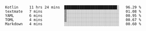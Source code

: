 <!--START_SECTION:waka-->
```text
Kotlin     11 hrs 24 mins  ████████████████████████░   96.29 % 
textmate   7 mins          ▒░░░░░░░░░░░░░░░░░░░░░░░░   01.08 % 
YAML       6 mins          ▒░░░░░░░░░░░░░░░░░░░░░░░░   00.95 % 
TOML       4 mins          ▒░░░░░░░░░░░░░░░░░░░░░░░░   00.67 % 
Markdown   4 mins          ░░░░░░░░░░░░░░░░░░░░░░░░░   00.60 % 
```
<!--END_SECTION:waka-->
